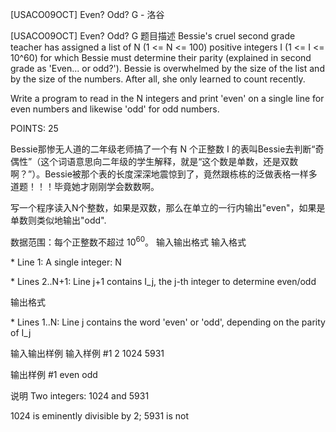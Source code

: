 



[USACO09OCT] Even? Odd? G - 洛谷














[USACO09OCT] Even? Odd? G
题目描述
Bessie's cruel second grade teacher has assigned a list of N (1 <= N <= 100) positive integers I (1 <= I <= 10^60) for which Bessie must determine their parity (explained in second grade as 'Even... or odd?'). Bessie is overwhelmed by the size of the list and by the size of the numbers. After all, she only learned to count recently.

Write a program to read in the N integers and print 'even' on a single line for even numbers and likewise 'odd' for odd numbers.

POINTS: 25

Bessie那惨无人道的二年级老师搞了一个有 N 个正整数 I 的表叫Bessie去判断“奇偶性”（这个词语意思向二年级的学生解释，就是“这个数是单数，还是双数啊？”）。Bessie被那个表的长度深深地震惊到了，竟然跟栋栋的泛做表格一样多道题！！！毕竟她才刚刚学会数数啊。

写一个程序读入N个整数，如果是双数，那么在单立的一行内输出"even"，如果是单数则类似地输出"odd".

数据范围：每个正整数不超过 ${10}^{60}$。
输入输出格式
输入格式

\* Line 1: A single integer: N

\* Lines 2..N+1: Line j+1 contains I\_j, the j-th integer to determine even/odd

输出格式

\* Lines 1..N: Line j contains the word 'even' or 'odd', depending on the parity of I\_j

输入输出样例
输入样例 #1
2 
1024 
5931 

输出样例 #1
even 
odd 

说明
Two integers: 1024 and 5931


1024 is eminently divisible by 2; 5931 is not 








